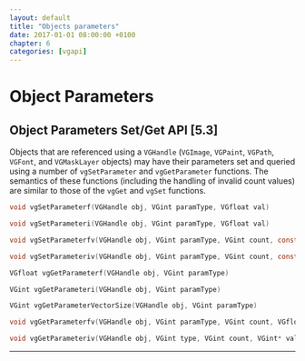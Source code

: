 ```yaml
---
layout: default
title: "Objects parameters"
date: 2017-01-01 08:00:00 +0100
chapter: 6
categories: [vgapi]
---
```


# Object Parameters

## Object Parameters Set/Get API [5.3]

Objects that are referenced using a `VGHandle` (`VGImage`, `VGPaint`, `VGPath`, `VGFont`, and `VGMaskLayer` objects) may have their parameters set and queried using a number of `vgSetParameter` and `vgGetParameter` functions. The semantics of these functions (including the handling of invalid count values) are similar to those of the
`vgGet` and `vgSet` functions.

```c
void vgSetParameterf(VGHandle obj, VGint paramType, VGfloat val)
```
```c
void vgSetParameteri(VGHandle obj, VGint paramType, VGfloat val)
```
```c
void vgSetParameterfv(VGHandle obj, VGint paramType, VGint count, const VGfloat* val)
```
```c
void vgSetParameteriv(VGHandle obj, VGint paramType, VGint count, const VGint* val)
```
```c
VGfloat vgGetParameterf(VGHandle obj, VGint paramType)
```
```c
VGint vgGetParameteri(VGHandle obj, VGint paramType)
```
```c
VGint vgGetParameterVectorSize(VGHandle obj, VGint paramType)
```
```c
void vgGetParameterfv(VGHandle obj, VGint paramType, VGint count, VGfloat* val)
```
```c
void vgGetParameteriv(VGHandle obj, VGint type, VGint count, VGint* val)
```

---
